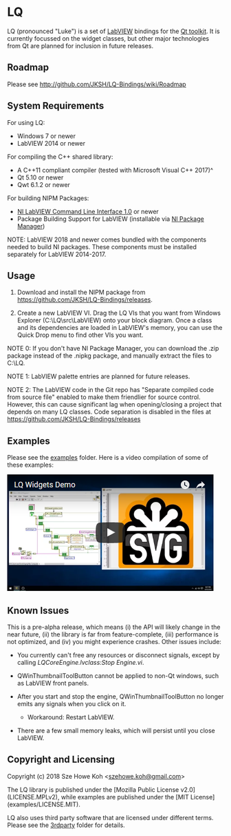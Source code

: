 LQ
==
LQ (pronounced "Luke") is a set of [LabVIEW](https://www.ni.com/labview/)
bindings for the [Qt toolkit](https://www.qt.io/). It is currently focussed on
the widget classes, but other major technologies from Qt are planned for
inclusion in future releases.


Roadmap
-------
Please see http://github.com/JKSH/LQ-Bindings/wiki/Roadmap


System Requirements
-------------------
For using LQ:
* Windows 7 or newer
* LabVIEW 2014 or newer

For compiling the C++ shared library:
* A C++11 compliant compiler (tested with Microsoft Visual C++ 2017)^
* Qt 5.10 or newer
* Qwt 6.1.2 or newer

For building NIPM Packages:
* [NI LabVIEW Command Line Interface 1.0](https://www.ni.com/download/labview-command-line-interface-18.0/7545/en/)
  or newer
* Package Building Support for LabVIEW (installable via [NI Package Manager](https://www.ni.com/en-au/support/downloads/software-products/download.package-manager.html))

NOTE: LabVIEW 2018 and newer comes bundled with the components needed to build
      NI packages. These components must be installed separately for LabVIEW
      2014-2017.

Usage
-----
1. Download and install the NIPM package from https://github.com/JKSH/LQ-Bindings/releases.

2. Create a new LabVIEW VI. Drag the LQ VIs that you want from Windows Explorer
   (C:\LQ\src\LabVIEW\) onto your block diagram. Once a class and its
   dependencies are loaded in LabVIEW's memory, you can use the Quick Drop menu
   to find other VIs you want.
   
NOTE 0: If you don't have NI Package Manager, you can download the .zip package
        instead of the .nipkg package, and manually extract the files to C:\LQ\.

NOTE 1: LabVIEW palette entries are planned for future releases.

NOTE 2: The LabVIEW code in the Git repo has "Separate compiled code from source
        file" enabled to make them friendlier for source control. However, this
        can cause significant lag when opening/closing a project that depends
        on many LQ classes. Code separation is disabled in the files at
        https://github.com/JKSH/LQ-Bindings/releases


Examples
--------
Please see the [examples](examples) folder. Here is a video compilation of some
of these examples:

[![Video thumbnail](doc/demo_vid_0.1.0_thumb.png)](https://www.youtube.com/watch?v=YChRI1cMfiI)


Known Issues
------------
This is a pre-alpha release, which means (i) the API will likely change in the
near future, (ii) the library is far from feature-complete, (iii) performance is
not optimized, and (iv) you might experience crashes. Other issues include:

* You currently can't free any resources or disconnect signals, except by
  calling _LQCoreEngine.lvclass:Stop Engine.vi_.

* QWinThumbnailToolButton cannot be applied to non-Qt windows, such as LabVIEW
  front panels.

* After you start and stop the engine, QWinThumbnailToolButton no longer emits
  any signals when you click on it.
    * Workaround: Restart LabVIEW.

* There are a few small memory leaks, which will persist until you close
  LabVIEW.


Copyright and Licensing
-----------------------
Copyright (c) 2018 Sze Howe Koh <<szehowe.koh@gmail.com>>

The LQ library is published under the [Mozilla Public License v2.0]
(LICENSE.MPLv2), while examples are published under the [MIT License]
(examples/LICENSE.MIT).

LQ also uses third party software that are licensed under different terms.
Please see the [3rdparty](3rdparty) folder for details.
